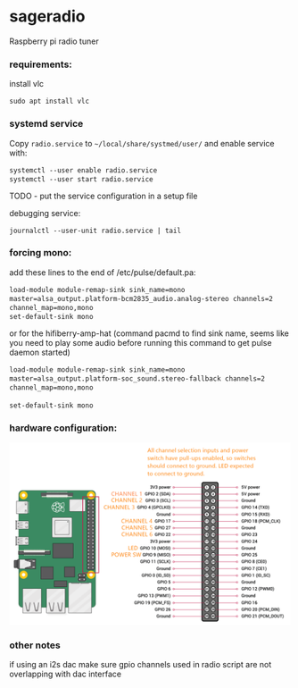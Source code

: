 # sageradio
Raspberry pi radio tuner
### requirements:
install vlc
```shell
sudo apt install vlc
```

### systemd service

Copy `radio.service` to `~/local/share/systmed/user/` and enable service with:
```shell
systemctl --user enable radio.service
systemctl --user start radio.service
```

TODO - put the service configuration in a setup file

debugging service:
```shell
journalctl --user-unit radio.service | tail
```

### forcing mono:

add these lines to the end of /etc/pulse/default.pa:
```shell
load-module module-remap-sink sink_name=mono master=alsa_output.platform-bcm2835_audio.analog-stereo channels=2 channel_map=mono,mono
set-default-sink mono
```

or for the hifiberry-amp-hat (command pacmd to find sink name, seems like you need to play some audio before running this command to get pulse daemon started)
```shell
load-module module-remap-sink sink_name=mono master=alsa_output.platform-soc_sound.stereo-fallback channels=2 channel_map=mono,mono

set-default-sink mono
```

### hardware configuration: 
![Channel Assignment](channel_assignment.png)

### other notes
if using an i2s dac make sure gpio channels used in radio script are not overlapping with dac interface

